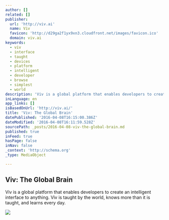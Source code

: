 ```yaml
---
author: []
related: []
publisher:
  url: 'http://viv.ai'
  name: Viv
  favicon: 'http://d29ga2f1yx9xn3.cloudfront.net/images/favicon.ico'
  domain: viv.ai
keywords:
  - viv
  - interface
  - taught
  - devices
  - platform
  - intelligent
  - developer
  - browse
  - simplest
  - world
description: 'Viv is a global platform that enables developers to create an intelligent interface to anything. Viv is taught by the world, knows more than it is taught, and learns every day.'
inLanguage: en
app_links: []
isBasedOnUrl: 'http://viv.ai/'
title: 'Viv: The Global Brain'
datePublished: '2016-04-08T16:15:00.386Z'
dateModified: '2016-04-08T16:11:59.528Z'
sourcePath: _posts/2016-04-08-viv-the-global-brain.md
published: true
inFeed: true
hasPage: false
inNav: false
_context: 'http://schema.org'
_type: MediaObject

---
```

<article style=""><h1>Viv: The Global Brain</h1><p>Viv is a global platform that enables developers to create an intelligent interface to anything. Viv is taught by the world, knows more than it is taught, and learns every day.</p><img src="http://d29ga2f1yx9xn3.cloudfront.net/images/og-viv-earth-c3184a16.jpg" /></article>